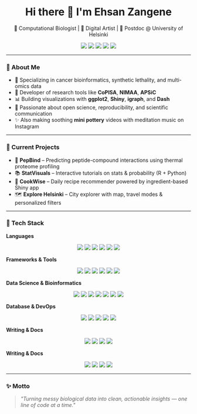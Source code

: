<h1 align="center">Hi there 👋 I'm Ehsan Zangene</h1>

<p align="center">
  🧬 Computational Biologist | 🎨 Digital Artist | 🔬 Postdoc @ University of Helsinki  
</p>

<p align="center">
  <a href="mailto:zangeneh.ehsan@gmail.com"><img src="https://img.shields.io/badge/email-%23D14836.svg?&style=flat-square&logo=gmail&logoColor=white"/></a>
  <a href="https://orcid.org/0000-0002-8913-8289"><img src="https://img.shields.io/badge/ORCID-0000--0002--8913--8289-green?logo=orcid&style=flat-square"/></a>
  <a href="https://scholar.google.ch/citations?user=Lw8WEiYAAAAJ&hl=en"><img src="https://img.shields.io/badge/Google%20Scholar-100000?style=flat-square&logo=Google%20Scholar&logoColor=white"/></a>
  <a href="https://www.linkedin.com/in/ehsanzangene"><img src="https://img.shields.io/badge/LinkedIn-blue?logo=linkedin&logoColor=white&style=flat-square"/></a>
  <a href="https://ehsanzangene.github.io"><img src="https://img.shields.io/badge/Portfolio-Website-informational?style=flat-square&logo=github"/></a>
</p>

---

### 🧠 About Me

- 🎯 Specializing in cancer bioinformatics, synthetic lethality, and multi-omics data
- 🧰 Developer of research tools like **CoPISA**, **NIMAA**, **APSiC**
- 📊 Building visualizations with **ggplot2**, **Shiny**, **igraph**, and **Dash**
- 🌿 Passionate about open science, reproducibility, and scientific communication
- ✨ Also making soothing **mini pottery** videos with meditation music on Instagram

---

### 🔭 Current Projects

- 🧪 **PepBind** – Predicting peptide-compound interactions using thermal proteome profiling
- 📚 **StatVisuals** – Interactive tutorials on stats & probability (R + Python)
- 🍳 **CookWise** – Daily recipe recommender powered by ingredient-based Shiny app
- 🗺️ **Explore Helsinki** – City explorer with map, travel modes & personalized filters

---

### 🧰 Tech Stack

**Languages**  
<p align="center">
  <img src="https://img.shields.io/badge/-R-276DC3?style=flat-square&logo=r"/>
  <img src="https://img.shields.io/badge/-Python-3776AB?style=flat-square&logo=python"/>
  <img src="https://img.shields.io/badge/-Bash-4EAA25?style=flat-square&logo=gnu-bash"/>
  <img src="https://img.shields.io/badge/-JavaScript-F7DF1E?style=flat-square&logo=javascript&logoColor=black"/>
  <img src="https://img.shields.io/badge/-HTML5-E34F26?style=flat-square&logo=html5&logoColor=white"/>
  <img src="https://img.shields.io/badge/-CSS3-1572B6?style=flat-square&logo=css3"/>
</p>

**Frameworks & Tools** 
<p align="center">
  <img src="https://img.shields.io/badge/-Shiny-FF7043?style=flat-square&logo=rstudio"/>
  <img src="https://img.shields.io/badge/-Dash-003366?style=flat-square&logo=plotly"/>
  <img src="https://img.shields.io/badge/-ggplot2-BC5664?style=flat-square&logo=ggplot2"/>
  <img src="https://img.shields.io/badge/-Plotly-3F4F75?style=flat-square&logo=plotly"/>
  <img src="https://img.shields.io/badge/-D3.js-F9A03C?style=flat-square&logo=d3.js"/>
  <img src="https://img.shields.io/badge/-Graphviz-E94E31?style=flat-square&logo=graphviz"/>
</p>

**Data Science & Bioinformatics**  
<p align="center">
  <img src="https://img.shields.io/badge/-Bioconductor-478FCC?style=flat-square&logo=bioconductor"/>
  <img src="https://img.shields.io/badge/-Seurat-3082C5?style=flat-square"/>
  <img src="https://img.shields.io/badge/-Scanpy-00B5AD?style=flat-square"/>
  <img src="https://img.shields.io/badge/-pandas-150458?style=flat-square&logo=pandas"/>
  <img src="https://img.shields.io/badge/-NumPy-013243?style=flat-square&logo=numpy"/>
  <img src="https://img.shields.io/badge/-SciPy-8CAAE6?style=flat-square&logo=scipy"/>
  <img src="https://img.shields.io/badge/-Scikit--Learn-F7931E?style=flat-square&logo=scikit-learn"/>
</p>

  **Database & DevOps**  
<p align="center">
  <img src="https://img.shields.io/badge/-SQLite-003B57?style=flat-square&logo=sqlite"/>
  <img src="https://img.shields.io/badge/-PostgreSQL-336791?style=flat-square&logo=postgresql"/>
  <img src="https://img.shields.io/badge/-CI/CD-2088FF?style=flat-square&logo=githubactions"/>
  <img src="https://img.shields.io/badge/-Docker-2496ED?style=flat-square&logo=docker"/>
  <img src="https://img.shields.io/badge/-Linux-FCC624?style=flat-square&logo=linux&logoColor=black"/>
</p>

  **Writing & Docs**  
<p align="center">
  <img src="https://img.shields.io/badge/-RMarkdown-2C5282?style=flat-square&logo=rstudio"/>
  <img src="https://img.shields.io/badge/-Jupyter-F37626?style=flat-square&logo=jupyter"/>
  <img src="https://img.shields.io/badge/-Quarto-5624E9?style=flat-square"/>
  <img src="https://img.shields.io/badge/-Markdown-000000?style=flat-square&logo=markdown"/>
</p>

  **Writing & Docs**  
<p align="center">
  <img src="https://img.shields.io/badge/-Git-F05032?style=flat-square&logo=git"/>
  <img src="https://img.shields.io/badge/-GitHub-181717?style=flat-square&logo=github"/>
  <img src="https://img.shields.io/badge/-GitLab-FC6D26?style=flat-square&logo=gitlab"/>
  <img src="https://img.shields.io/badge/-VS%20Code-007ACC?style=flat-square&logo=visual-studio-code"/>
</p>

---

### ✨ Motto

> _"Turning messy biological data into clean, actionable insights — one line of code at a time."_
